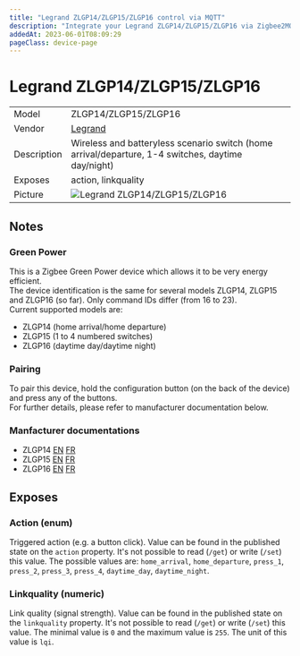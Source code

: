 ```yaml
---
title: "Legrand ZLGP14/ZLGP15/ZLGP16 control via MQTT"
description: "Integrate your Legrand ZLGP14/ZLGP15/ZLGP16 via Zigbee2MQTT with whatever smart home infrastructure you are using without the vendor's bridge or gateway."
addedAt: 2023-06-01T08:09:29
pageClass: device-page
---
```


<!-- !!!! -->
<!-- ATTENTION: This file is auto-generated through docgen! -->
<!-- You can only edit the "Notes"-Section between the two comment lines "Notes BEGIN" and "Notes END". -->
<!-- Do not use h1 or h2 heading within "## Notes"-Section. -->
<!-- !!!! -->

# Legrand ZLGP14/ZLGP15/ZLGP16

|     |     |
|-----|-----|
| Model | ZLGP14/ZLGP15/ZLGP16  |
| Vendor  | [Legrand](/supported-devices/#v=Legrand)  |
| Description | Wireless and batteryless scenario switch (home arrival/departure, 1-4 switches, daytime day/night) |
| Exposes | action, linkquality |
| Picture | ![Legrand ZLGP14/ZLGP15/ZLGP16](https://www.zigbee2mqtt.io/images/devices/ZLGP14-ZLGP15-ZLGP16.png) |


<!-- Notes BEGIN: You can edit here. Add "## Notes" headline if not already present. -->
## Notes


### Green Power
This is a Zigbee Green Power device which allows it to be very energy efficient.  
The device identification is the same for several models ZLGP14, ZLGP15 and ZLGP16 (so far). Only command IDs differ (from 16 to 23).  
Current supported models are:   
- ZLGP14 (home arrival/home departure)
- ZLGP15 (1 to 4 numbered switches)
- ZLGP16 (daytime day/daytime night)

### Pairing
To pair this device, hold the configuration button (on the back of the device) and press any of the buttons.  
For further details, please refer to manufacturer documentation below.

### Manfacturer documentations
- ZLGP14 [EN](https://www.admin.legrandoc.com/files/documents/S000113314EN-00.pdf) [FR](https://www.admin.legrandoc.com/files/documents/S000113314FR-00.pdf)
- ZLGP15 [EN](https://www.admin.legrandoc.com/files/documents/S000113321EN-00.pdf) [FR](https://www.admin.legrandoc.com/files/documents/S000113321FR-00.pdf)
- ZLGP16 [EN](https://www.admin.legrandoc.com/files/documents/S000113317EN-00.pdf) [FR](https://www.admin.legrandoc.com/files/documents/S000113317FR-00.pdf)
<!-- Notes END: Do not edit below this line -->




## Exposes

### Action (enum)
Triggered action (e.g. a button click).
Value can be found in the published state on the `action` property.
It's not possible to read (`/get`) or write (`/set`) this value.
The possible values are: `home_arrival`, `home_departure`, `press_1`, `press_2`, `press_3`, `press_4`, `daytime_day`, `daytime_night`.

### Linkquality (numeric)
Link quality (signal strength).
Value can be found in the published state on the `linkquality` property.
It's not possible to read (`/get`) or write (`/set`) this value.
The minimal value is `0` and the maximum value is `255`.
The unit of this value is `lqi`.

